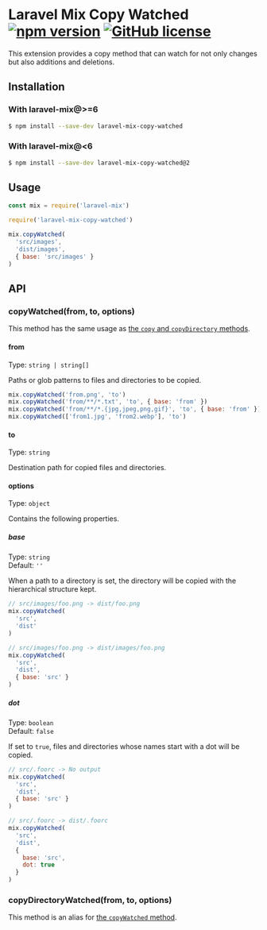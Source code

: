 # Laravel Mix Copy Watched [![npm version](https://img.shields.io/npm/v/laravel-mix-copy-watched.svg?style=flat-square)](https://www.npmjs.com/package/laravel-mix-copy-watched) [![GitHub license](https://img.shields.io/badge/license-MIT-green.svg?style=flat-square)](https://github.com/dsktschy/laravel-mix-copy-watched/blob/master/LICENSE.txt)

This extension provides a copy method that can watch for not only changes but also additions and deletions.

## Installation

### With laravel-mix@>=6

```sh
$ npm install --save-dev laravel-mix-copy-watched
```

### With laravel-mix@<6

```sh
$ npm install --save-dev laravel-mix-copy-watched@2
```

## Usage

```js
const mix = require('laravel-mix')

require('laravel-mix-copy-watched')

mix.copyWatched(
  'src/images',
  'dist/images',
  { base: 'src/images' }
)
```

## API

### copyWatched(from, to, options)

This method has the same usage as [the `copy` and `copyDirectory` methods](https://laravel-mix.com/docs/4.0/copying-files).

#### from

Type: `string | string[]`

Paths or glob patterns to files and directories to be copied.

```js
mix.copyWatched('from.png', 'to')
mix.copyWatched('from/**/*.txt', 'to', { base: 'from' })
mix.copyWatched('from/**/*.{jpg,jpeg,png,gif}', 'to', { base: 'from' })
mix.copyWatched(['from1.jpg', 'from2.webp'], 'to')
```

#### to

Type: `string`

Destination path for copied files and directories.

#### options

Type: `object`

Contains the following properties.

##### base

Type: `string`  
Default: `''`

When a path to a directory is set, the directory will be copied with the hierarchical structure kept.

```js
// src/images/foo.png -> dist/foo.png
mix.copyWatched(
  'src',
  'dist'
)

// src/images/foo.png -> dist/images/foo.png
mix.copyWatched(
  'src',
  'dist',
  { base: 'src' }
)
```

##### dot

Type: `boolean`  
Default: `false`

If set to `true`, files and directories whose names start with a dot will be copied.

```js
// src/.foorc -> No output
mix.copyWatched(
  'src',
  'dist',
  { base: 'src' }
)

// src/.foorc -> dist/.foorc
mix.copyWatched(
  'src',
  'dist',
  {
    base: 'src',
    dot: true
  }
)
```

### copyDirectoryWatched(from, to, options)

This method is an alias for [the `copyWatched` method](#copywatchedfrom-to-options).
